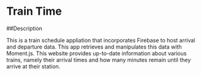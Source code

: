 # Train Time

##Description

This is a train schedule appliation that incorporates Firebase to host arrival and departure data. This app retrieves and manipulates this data with Moment.js. This website provides up-to-date information about various trains, namely their arrival times and how many minutes remain until they arrive at their station.